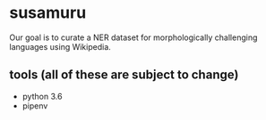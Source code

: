 # susamuru
Our goal is to curate a NER dataset for morphologically challenging languages using Wikipedia. 

## tools (all of these are subject to change)
* python 3.6
* pipenv
